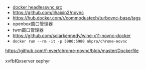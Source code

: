 * [docker headlessvnc src](https://github.com/yunwan1x/docker-headless-vnc-container.git)
* https://github.com/lihaixin2/novnc
* https://hub.docker.com/r/commodustech/turbovnc-base/tags
* openbox窗口管理器
* twm窗口管理器
* https://github.com/solarkennedy/wine-x11-novnc-docker
* `docker run --rm -it -p 5980:5980 nkpro/chrome-novnc`

https://github.com/f-ever/chrome-novnc/blob/master/Dockerfile

xvfb和xserver  xephyr
